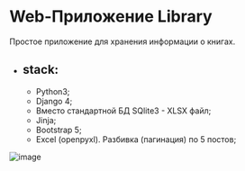 # Web-Приложение Library

Простое приложение для хранения информации о книгах. 

* ## stack:
  + Python3;
  + Django 4;
  + Вместо стандартной БД SQlite3 - XLSX файл;
  + Jinja;
  + Bootstrap 5;
  + Excel (openpyxl). Разбивка (пагинация) по 5 постов;


 ![image](https://github.com/Riakol/Projects/assets/40207895/843c2655-f631-4dcc-bde2-184d375fed13)
